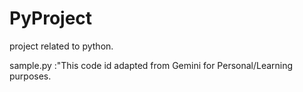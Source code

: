 # PyProject
project related to python.


sample.py :"This code id adapted from Gemini for Personal/Learning purposes.
